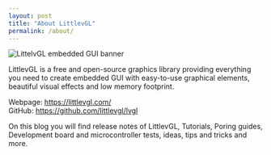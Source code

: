 ```yaml
---
layout: post
title: "About LittlevGL"
permalink: /about/
---
```


![LittelvGL embedded GUI banner](https://littlevgl.com/docs/themes/lv_theme_intro.png)

LittlevGL is a free and open-source graphics library providing everything you need to create embedded GUI with easy-to-use graphical elements, beautiful visual effects and low memory footprint.

Webpage: https://littlevgl.com/  
GitHub: https://github.com/littlevgl/lvgl

On this blog you will find release notes of LittlevGL, Tutorials, Poring guides, Development board and microcontroller tests, ideas, tips and tricks and more.

